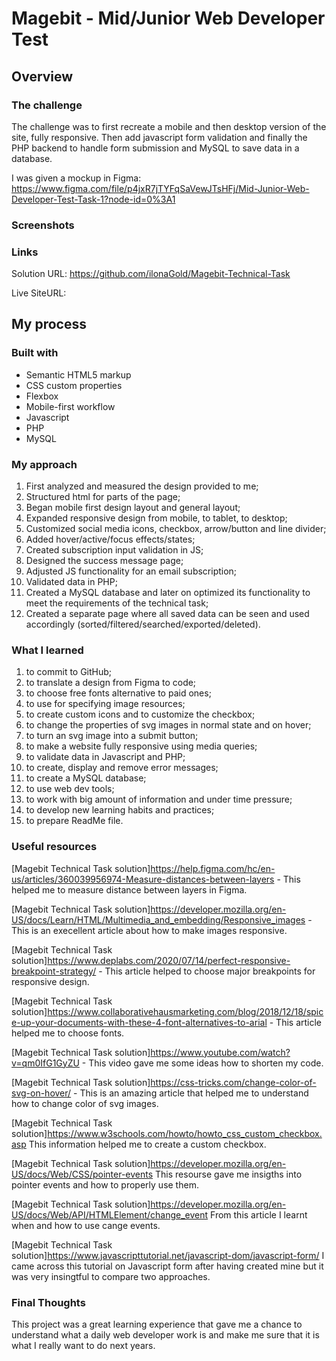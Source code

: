 # Magebit - Mid/Junior Web Developer Test

## Overview

### The challenge

The challenge was to first recreate a mobile and then desktop version of the site, fully responsive. Then add javascript form validation and finally the PHP backend to handle form submission and MySQL to save data in a database.

I was given a mockup in Figma: https://www.figma.com/file/p4jxR7jTYFqSaVewJTsHFj/Mid-Junior-Web-Developer-Test-Task-1?node-id=0%3A1

### Screenshots


### Links 

Solution URL: https://github.com/ilonaGold/Magebit-Technical-Task

Live SiteURL: 

## My process

### Built with

- Semantic HTML5 markup
- CSS custom properties
- Flexbox
- Mobile-first workflow
- Javascript
- PHP
- MySQL

### My approach

1) First analyzed and measured the design provided to me;
2) Structured html for parts of the page;
3) Began mobile first design layout and general layout;
4) Expanded responsive design from mobile, to tablet, to desktop;
5) Customized social media icons, checkbox, arrow/button and line divider; 
6) Added hover/active/focus effects/states;
7) Created subscription input validation in JS;
8) Designed the success message page;
9) Adjusted JS functionality for an email subscription;
10) Validated data in PHP;
11) Created a MySQL database and later on optimized its functionality to meet the requirements of the technical task;
12) Created a separate page where all saved data can be seen and used accordingly (sorted/filtered/searched/exported/deleted).

### What I learned

1) to commit to GitHub;
2) to translate a design from Figma to code; 
3) to choose free fonts alternative to paid ones;
4) to use <picture> for specifying image resources;
5) to create custom icons and to customize the checkbox;
6) to change the properties of svg images in normal state and on hover;
7) to turn an svg image into a submit button;
8) to make a website fully responsive using media queries;
9) to validate data in Javascript and PHP;
10) to create, display and remove error messages;
11) to create a MySQL database;
12) to use web dev tools;
13) to work with big amount of information and under time pressure;
14) to develop new learning habits and practices;
15) to prepare ReadMe file.

### Useful resources

[Magebit Technical Task solution]https://help.figma.com/hc/en-us/articles/360039956974-Measure-distances-between-layers - This helped me to measure distance between layers in Figma.
  
[Magebit Technical Task solution]https://developer.mozilla.org/en-US/docs/Learn/HTML/Multimedia_and_embedding/Responsive_images - This is an execellent article about how to make images responsive.
  
[Magebit Technical Task solution]https://www.deplabs.com/2020/07/14/perfect-responsive-breakpoint-strategy/ - This article helped to choose major breakpoints for responsive design.
  
[Magebit Technical Task solution]https://www.collaborativehausmarketing.com/blog/2018/12/18/spice-up-your-documents-with-these-4-font-alternatives-to-arial - This article helped me to choose fonts.
  
[Magebit Technical Task solution]https://www.youtube.com/watch?v=qm0IfG1GyZU - This video gave me some ideas how to shorten my code.
  
[Magebit Technical Task solution]https://css-tricks.com/change-color-of-svg-on-hover/ - This is an amazing article that helped me to understand how to change color of svg images.
  
[Magebit Technical Task solution]https://www.w3schools.com/howto/howto_css_custom_checkbox.asp This information helped me to create a custom checkbox.
  
[Magebit Technical Task solution]https://developer.mozilla.org/en-US/docs/Web/CSS/pointer-events This resourse gave me insigths into pointer events and how to properly use them.
  
[Magebit Technical Task solution]https://developer.mozilla.org/en-US/docs/Web/API/HTMLElement/change_event From this article I learnt when and how to use cange events.
  
[Magebit Technical Task solution]https://www.javascripttutorial.net/javascript-dom/javascript-form/ I came across this tutorial on Javascript form after having created mine but it was very insingtful to compare two approaches.

### Final Thoughts

This project was a great learning experience that gave me a chance to understand what a daily web developer work is and make me sure that it is what I really want to do next years.

